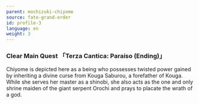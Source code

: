 ```yaml
---
parent: mochizuki-chiyome
source: fate-grand-order
id: profile-3
language: en
weight: 3
---
```


### Clear Main Quest 「Terza Cantica: Paraíso (Ending)」

Chiyome is depicted here as a being who possesses twisted power gained by inheriting a divine curse from Kouga Saburou, a forefather of Kouga.
While she serves her master as a shinobi, she also acts as the one and only shrine maiden of the giant serpent Orochi and prays to placate the wrath of a god.
